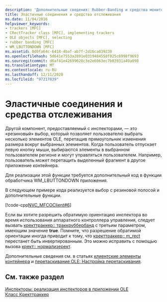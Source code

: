 ```yaml
---
description: 'Дополнительные сведения: Rubber-Banding и средства мониторинга'
title: Эластичные соединения и средства отслеживания
ms.date: 11/04/2016
helpviewer_keywords:
- trackers [MFC]
- CRectTracker class [MFC], implementing trackers
- OLE objects [MFC], selecting
- rubber banding [MFC]
- WM_LBUTTONDOWN [MFC]
ms.assetid: 0d0fa64c-6418-4baf-ab7f-2d16ca039230
ms.openlocfilehash: 5d641e7553a2891e0319484558f025c6998f9693
ms.sourcegitcommit: d6af41e42699628c3e2e6063ec7b03931a49a098
ms.translationtype: MT
ms.contentlocale: ru-RU
ms.lasthandoff: 12/11/2020
ms.locfileid: "97217839"
---
```

# <a name="rubber-banding-and-trackers"></a>Эластичные соединения и средства отслеживания

Другой компонент, предоставляемый с инспекторами, — это «резиновый» выбор, который позволяет пользователю выбрать несколько элементов OLE, перетащив прямоугольник изменения размера вокруг выбранных элементов. Когда пользователь отпускает левую кнопку мыши, выбираются элементы в выбранном пользователем регионе и могут управляться пользователем. Например, пользователь может перетащить выделенный фрагмент в другое приложение контейнера.

Для реализации этой функции требуется дополнительный код в функции обработчика WM_LBUTTONDOWN приложения.

В следующем примере кода реализуется выбор с резиновой полосой и дополнительные функции.

[!code-cpp[NVC_MFCOClient#6](../mfc/codesnippet/cpp/rubber-banding-and-trackers_1.cpp)]

Если вы хотите разрешить обратимую ориентацию инспектора во время использования аппаратного контроллера управления, следует вызвать [кректтраккер:: траккруббербанд](../mfc/reference/crecttracker-class.md#trackrubberband) с третьим параметром, имеющим значение **true**. Помните, что разрешение обратимой ориентации иногда приводит к тому, что [кректтраккер:: m_rect](../mfc/reference/crecttracker-class.md#m_rect) перестанет быть инвертированным. Это можно исправить с помощью вызова [крект:: нормализерект](../atl-mfc-shared/reference/crect-class.md#normalizerect).

Дополнительные сведения см. в статьях [клиентские элементы контейнера](../mfc/containers-client-items.md) и [перетаскивание OLE: Настройка перетаскивания](../mfc/drag-and-drop-ole.md#customize-drag-and-drop).

## <a name="see-also"></a>См. также раздел

[Инспекторы: реализация инспекторов в приложении OLE](../mfc/trackers-implementing-trackers-in-your-ole-application.md)<br/>
[Класс Кректтраккер](../mfc/reference/crecttracker-class.md)
